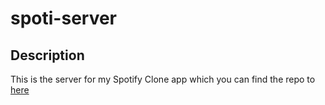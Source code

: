 # spoti-server

## Description

This is the server for my Spotify Clone app which you can find the repo to [here](https://github.com/Satokii/spotify-clone)
